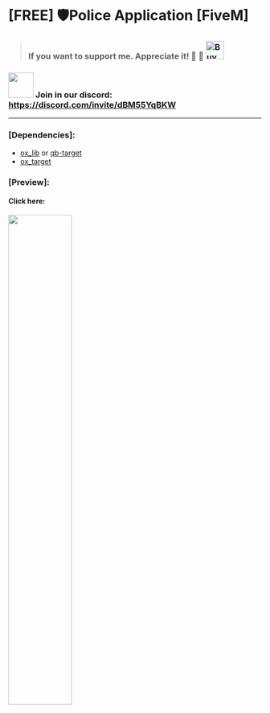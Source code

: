 # [FREE] 🛡️Police Application [FiveM]
>### If you want to support me. Appreciate it! 🙌  🙌 <a href='https://ko-fi.com/l0rdw1z' target='_blank'><img height='36' style='border:0px;height:36px;' src='https://storage.ko-fi.com/cdn/kofi3.png?v=3' border='0' alt='Buy Me a Coffee at ko-fi.com' /></a>
### <img src="https://assets-global.website-files.com/6257adef93867e50d84d30e2/636e0a6a49cf127bf92de1e2_icon_clyde_blurple_RGB.png" style="width: 50px;"> Join in our discord: https://discord.com/invite/dBM55YqBKW
---

 ### [Dependencies]: <br>
* [ox_lib](https://github.com/overextended/ox_lib) or [qb-target](https://github.com/qbcore-framework/qb-target)
* [ox_target](https://github.com/overextended/ox_target)

 ### [Preview]: <br>
#### Click here: <br>
[<img src="https://i.imgur.com/hL0kNLX.png" width="50%">](https://youtu.be/8LJJq5tj5YU)


